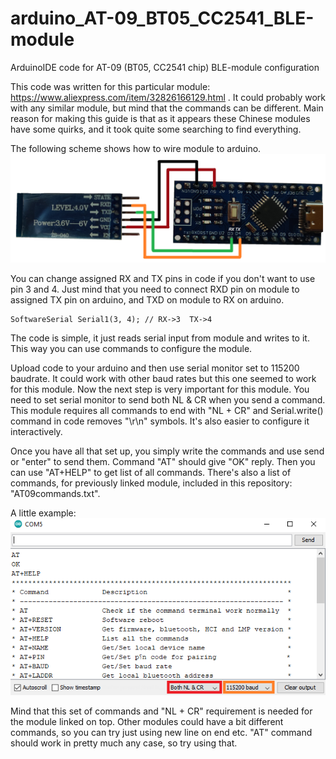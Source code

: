 # arduino_AT-09_BT05_CC2541_BLE-module
ArduinoIDE code for AT-09 (BT05, CC2541 chip) BLE-module configuration

This code was written for this particular module: https://www.aliexpress.com/item/32826166129.html . It could probably work with any similar module, but mind that the commands can be different.
Main reason for making this guide is that as it appears these Chinese modules have some quirks, and it took quite some searching to find everything.

The following scheme shows how to wire module to arduino.
![wiring scheme](
https://github.com/blaz-r/arduino_AT-09_BT05_CC2541_BLE-module/blob/main/wiring_scheme.png)

You can change assigned RX and TX pins in code if you don't want to use pin 3 and 4. Just mind that you need to connect RXD pin on module to assigned TX pin on arduino, and TXD on module to RX on arduino.
```
SoftwareSerial Serial1(3, 4); // RX->3  TX->4
```

The code is simple, it just reads serial input from module and writes to it. This way you can use commands to configure the module.

Upload code to your arduino and then use serial monitor set to 115200 baudrate. It could work with other baud rates but this one seemed to work for this module. Now the next step is very important for this module. You need to set serial monitor to send both NL & CR when you send a command.
This module requires all commands to end with "NL + CR" and Serial.write() command in code removes "\\r\\n" symbols. It's also easier to configure it interactively.


Once you have all that set up, you simply write the commands and use send or "enter" to send them.
Command "AT" should give "OK" reply. Then you can use "AT+HELP" to get list of all commands. There's also a list of commands, for previously linked module, included in this repository: "AT09commands.txt".

A little example:
![serial monitor configuration](
https://github.com/blaz-r/arduino_AT-09_BT05_CC2541_BLE-module/blob/main/serial_monitor.png)

Mind that this set of commands and "NL + CR" requirement is needed for the module linked on top. Other modules could have a bit different commands, so you can try just using new line on end etc.
"AT" command should work in pretty much any case, so try using that.
